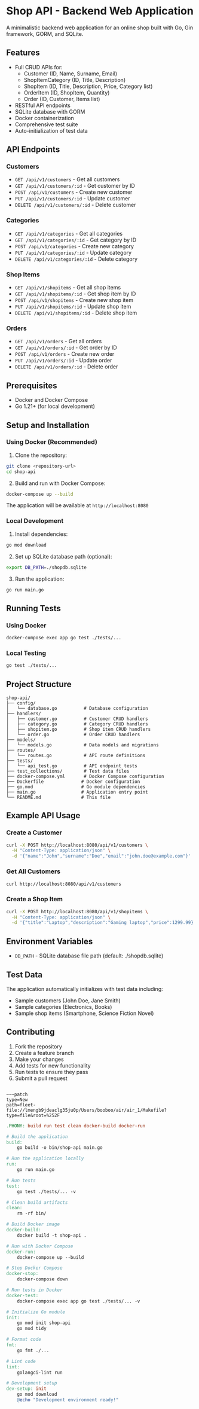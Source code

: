 # Shop API - Backend Web Application

A minimalistic backend web application for an online shop built with Go, Gin framework, GORM, and SQLite.

## Features

- Full CRUD APIs for:
  - Customer (ID, Name, Surname, Email)
  - ShopItemCategory (ID, Title, Description)
  - ShopItem (ID, Title, Description, Price, Category list)
  - OrderItem (ID, ShopItem, Quantity)
  - Order (ID, Customer, Items list)
- RESTful API endpoints
- SQLite database with GORM
- Docker containerization
- Comprehensive test suite
- Auto-initialization of test data

## API Endpoints

### Customers
- `GET /api/v1/customers` - Get all customers
- `GET /api/v1/customers/:id` - Get customer by ID
- `POST /api/v1/customers` - Create new customer
- `PUT /api/v1/customers/:id` - Update customer
- `DELETE /api/v1/customers/:id` - Delete customer

### Categories
- `GET /api/v1/categories` - Get all categories
- `GET /api/v1/categories/:id` - Get category by ID
- `POST /api/v1/categories` - Create new category
- `PUT /api/v1/categories/:id` - Update category
- `DELETE /api/v1/categories/:id` - Delete category

### Shop Items
- `GET /api/v1/shopitems` - Get all shop items
- `GET /api/v1/shopitems/:id` - Get shop item by ID
- `POST /api/v1/shopitems` - Create new shop item
- `PUT /api/v1/shopitems/:id` - Update shop item
- `DELETE /api/v1/shopitems/:id` - Delete shop item

### Orders
- `GET /api/v1/orders` - Get all orders
- `GET /api/v1/orders/:id` - Get order by ID
- `POST /api/v1/orders` - Create new order
- `PUT /api/v1/orders/:id` - Update order
- `DELETE /api/v1/orders/:id` - Delete order

## Prerequisites

- Docker and Docker Compose
- Go 1.21+ (for local development)

## Setup and Installation

### Using Docker (Recommended)

1. Clone the repository:
```bash
git clone <repository-url>
cd shop-api
```

2. Build and run with Docker Compose:
```bash
docker-compose up --build
```

The application will be available at `http://localhost:8080`

### Local Development

1. Install dependencies:
```bash
go mod download
```

2. Set up SQLite database path (optional):
```bash
export DB_PATH=./shopdb.sqlite
```

3. Run the application:
```bash
go run main.go
```

## Running Tests

### Using Docker
```bash
docker-compose exec app go test ./tests/...
```

### Local Testing
```bash
go test ./tests/...
```

## Project Structure

```
shop-api/
├── config/
│   └── database.go          # Database configuration
├── handlers/
│   ├── customer.go          # Customer CRUD handlers
│   ├── category.go          # Category CRUD handlers
│   ├── shopitem.go          # Shop item CRUD handlers
│   └── order.go             # Order CRUD handlers
├── models/
│   └── models.go            # Data models and migrations
├── routes/
│   └── routes.go            # API route definitions
├── tests/
│   └── api_test.go          # API endpoint tests
├── test_collections/        # Test data files
├── docker-compose.yml       # Docker Compose configuration
├── Dockerfile              # Docker configuration
├── go.mod                  # Go module dependencies
├── main.go                 # Application entry point
└── README.md               # This file
```

## Example API Usage

### Create a Customer
```bash
curl -X POST http://localhost:8080/api/v1/customers \
  -H "Content-Type: application/json" \
  -d '{"name":"John","surname":"Doe","email":"john.doe@example.com"}'
```

### Get All Customers
```bash
curl http://localhost:8080/api/v1/customers
```

### Create a Shop Item
```bash
curl -X POST http://localhost:8080/api/v1/shopitems \
  -H "Content-Type: application/json" \
  -d '{"title":"Laptop","description":"Gaming laptop","price":1299.99}'
```

## Environment Variables

- `DB_PATH` - SQLite database file path (default: ./shopdb.sqlite)

## Test Data

The application automatically initializes with test data including:
- Sample customers (John Doe, Jane Smith)
- Sample categories (Electronics, Books)
- Sample shop items (Smartphone, Science Fiction Novel)

## Contributing

1. Fork the repository
2. Create a feature branch
3. Make your changes
4. Add tests for new functionality
5. Run tests to ensure they pass
6. Submit a pull request
~~~

~~~patch
type=New
path=fleet-file://lmengb9jdeaclg35ju0p/Users/booboo/air/air_1/Makefile?type=file&root=%252F
~~~
~~~makefile
.PHONY: build run test clean docker-build docker-run

# Build the application
build:
	go build -o bin/shop-api main.go

# Run the application locally
run:
	go run main.go

# Run tests
test:
	go test ./tests/... -v

# Clean build artifacts
clean:
	rm -rf bin/

# Build Docker image
docker-build:
	docker build -t shop-api .

# Run with Docker Compose
docker-run:
	docker-compose up --build

# Stop Docker Compose
docker-stop:
	docker-compose down

# Run tests in Docker
docker-test:
	docker-compose exec app go test ./tests/... -v

# Initialize Go module
init:
	go mod init shop-api
	go mod tidy

# Format code
fmt:
	go fmt ./...

# Lint code
lint:
	golangci-lint run

# Development setup
dev-setup: init
	go mod download
	@echo "Development environment ready!"